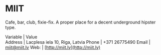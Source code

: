 # MIIT

Cafe, bar, club, fixie-fix.
A proper place for a decent underground hipster type.

Variable 	| Value		
Address 	| Lacplesa iela 10, Riga, Latvia
Phone 		| +371 26775490
Email 		| miit@miit.lv
Web: 		| [http://miit.lv](http://miit.lv)